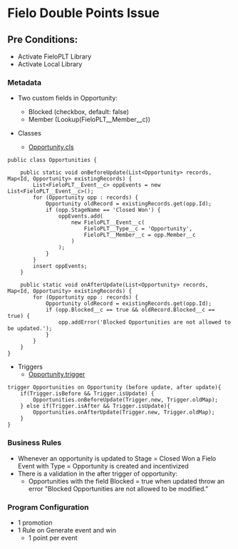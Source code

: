 # Fielo Double Points Issue

## Pre Conditions:
- Activate FieloPLT Library
- Activate Local Library

### Metadata
- Two custom fields in Opportunity:
    - Blocked (checkbox, default: false)
    - Member (Lookup(FieloPLT__Member__c))

- Classes
    - [Opportunity.cls](https://github.com/tibeal/doublePoints/blob/master/force-app/main/default/classes/Opportunities.cls)
```apex
public class Opportunities {

    public static void onBeforeUpdate(List<Opportunity> records, Map<Id, Opportunity> existingRecords) {
        List<FieloPLT__Event__c> oppEvents = new List<FieloPLT__Event__c>();
        for (Opportunity opp : records) {
            Opportunity oldRecord = existingRecords.get(opp.Id);
            if (opp.StageName == 'Closed Won') {
                oppEvents.add(
                    new FieloPLT__Event__c(
                        FieloPLT__Type__c = 'Opportunity',
                        FieloPLT__Member__c = opp.Member__c
                    )
                );
            }
        }
        insert oppEvents;
    }

    public static void onAfterUpdate(List<Opportunity> records, Map<Id, Opportunity> existingRecords) {
        for (Opportunity opp : records) {
            Opportunity oldRecord = existingRecords.get(opp.Id);
            if (opp.Blocked__c == true && oldRecord.Blocked__c == true) {
                opp.addError('Blocked Opportunities are not allowed to be updated.');
            }
        }
    }
}
```
- Triggers
    - [Opportunity.trigger](https://github.com/tibeal/doublePoints/blob/master/force-app/main/default/triggers/Opportunities.trigger)
```apex
trigger Opportunities on Opportunity (before update, after update){
	if(Trigger.isBefore && Trigger.isUpdate) {
		Opportunities.onBeforeUpdate(Trigger.new, Trigger.oldMap);
	} else if(Trigger.isAfter && Trigger.isUpdate){
		Opportunities.onAfterUpdate(Trigger.new, Trigger.oldMap);
	}
}
```

### Business Rules
- Whenever an opportunity is updated to Stage = Closed Won a Fielo Event with Type = Opportunity is created and incentivized
- There is a validation in the after trigger of opportunity:
    - Opportunities with the field Blocked = true when updated throw an error "Blocked Opportunities are not allowed to be modified."

### Program Configuration
- 1 promotion
- 1 Rule on Generate event and win
    - 1 point per event

